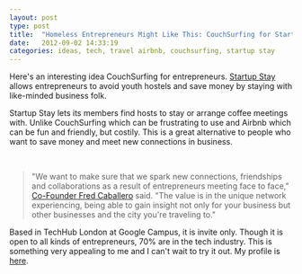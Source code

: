 ```yaml
---
layout: post
type: post
title:  "Homeless Entrepreneurs Might Like This: CouchSurfing for Startup Folks"
date:   2012-09-02 14:33:19
categories: ideas, tech, travel	airbnb, couchsurfing, startup stay
---
```


Here's an interesting idea CouchSurfing for entrepreneurs. <a href="https://startupstay.com/">Startup Stay</a> allows entrepreneurs to avoid youth hostels and save money by staying with like-minded business folk. 

Startup Stay lets its members find hosts to stay or arrange coffee meetings with. Unlike CouchSurfing which can be frustrating to use and Airbnb which can be fun and friendly, but costily. This is a great alternative to people who want to save money and meet new connections in business. 

<center><img src="{{site.url}}/assets/posts/Startup-Stay.jpg" alt="" title="Startup Stay"></center>
<br>

<blockquote>"We want to make sure that we spark new connections, friendships and collaborations as a result of entrepreneurs meeting face to face," <a href="http://uk.linkedin.com/in/fredcaballero">Co-Founder Fred Caballero</a> said. "The value is in the unique network experiencing, being able to gain insight not only for your business but other businesses and the city you're traveling to." </blockquote>

Based in TechHub London at Google Campus, it is invite only. Though it is open to all kinds of entrepreneurs, 70% are in the tech industry. This is something very appealing to me and I can't wait to try it out. My profile is <a href="https://startupstay.com/about.php?id=3484">here</a>.